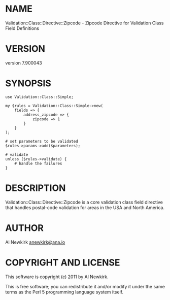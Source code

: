 # NAME

Validation::Class::Directive::Zipcode - Zipcode Directive for Validation Class Field Definitions

# VERSION

version 7.900043

# SYNOPSIS

    use Validation::Class::Simple;

    my $rules = Validation::Class::Simple->new(
        fields => {
            address_zipcode => {
                zipcode => 1
            }
        }
    );

    # set parameters to be validated
    $rules->params->add($parameters);

    # validate
    unless ($rules->validate) {
        # handle the failures
    }

# DESCRIPTION

Validation::Class::Directive::Zipcode is a core validation class field directive
that handles postal-code validation for areas in the USA and North America.

# AUTHOR

Al Newkirk <anewkirk@ana.io>

# COPYRIGHT AND LICENSE

This software is copyright (c) 2011 by Al Newkirk.

This is free software; you can redistribute it and/or modify it under
the same terms as the Perl 5 programming language system itself.
